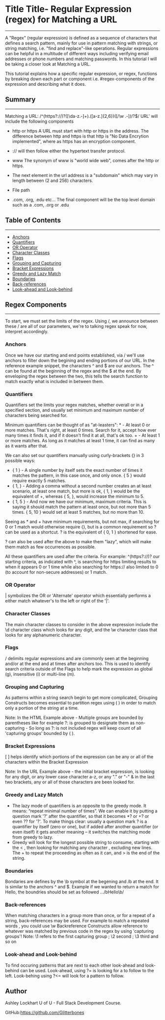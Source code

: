 # Title  Title- Regular Expression (regex) for Matching a URL
--------------------------------------------------------------
A "Regex" (regular expression) is defined as a sequence of characters that defines a search pattern, 
           mainly for use in pattern matching with strings, or string matching, i.e. "find and replace"-like operations. 
Regular expressions can be helpful in a multitude of different ways including verifying email addresses or phone numbers 
and matching passwords. In this tutorial I will be taking a closer look at Matching a URL.

This tutorial explains how a specific regular expression, or regex, functions by breaking down each part or component i.e. 
#regex-components of the expression and describing what it does.


## Summary
--------------
Matching a URL: /^(https?:\/\/)?([\da-z\.-]+)\.([a-z\.]{2,6})([\/\w \.-]*)*\/?$/
URL' will include the following components 

- http or https
    A URL must start with http or https in the address. 
    The difference between http and https is that 
          http is "No Data Encrytion implemented", where as
          https has an encryption component. 
- :// 
    will then follow either the hypertext transfer protocol. 
- www
    The synonym of www is "world wide web", comes after the http or https. 

- The next element in the url address is a "subdomain" which may vary in length between (2 and 256) characters. 
- File path 
- .com, .org, .edu etc...
    The final component will be the top level domain such as a .com, .org or .edu


## Table of Contents
---------------------------------------
- [Anchors](#anchors)
- [Quantifiers](#quantifiers)
- [OR Operator](#or-operator)
- [Character Classes](#character-classes)
- [Flags](#flags)
- [Grouping and Capturing](#grouping-and-capturing)
- [Bracket Expressions](#bracket-expressions)
- [Greedy and Lazy Match](#greedy-and-lazy-match)
- [Boundaries](#boundaries)
- [Back-references](#back-references)
- [Look-ahead and Look-behind](#look-ahead-and-look-behind)

## Regex Components
-------------------------
To start, we must set the limits of the regex. Using /, we announce between these / are all of our parameters, we're to talking regex speak for now, interpret accordingly.

### Anchors
Once we have our starting and end points established, via / we'll use anchors to filter down the begining and ending portions of our URL. In the reference example snippet, the characters ^ and $ are our anchors.
The ^ can be found at the beginning of the regex and the $ at the end. 
By enveloping the regex between the two, this tells the search function to match exactly what is included in between them.

### Quantifiers
Quantifiers set the limits your regex matches, whether overall or in a specified section, and usually set minimum and maximum number of characters being searched for. 

Minimum quantifiers can be thought of as "at-leasters": * - At least 0 or more matches. That's right, at least 0 times. Search for it, accept how ever many times it finds it, and if it doesn't find it at all, that's ok too. + - At least 1 or more matches. As long as it matches at least 1 time, it can find as many as it wants after that.

We can also set our quantifiers manually using curly-brackets {} in 3 possible ways:
- { 1 } - A single number by itself sets the exact number of times it matches the pattern, in this case once, and only once. { 5 } would require exactly 5 matches.
- { 1, } - Adding a comma without a second number creates an at least scenario, at least one match, but more is ok, { 1, } would be the equivalent of +, whereas { 5, }, would increase the minimum to 5.
- { 1, 5 } - And now we have our minimum, maximum criteria. This is saying it should match the pattern at least once, but not more than 5 times. { 5, 10 } would set at least 5 matches, but no more than 10.

Seeing as * and + have minimum requirements, but not max, if searching for 0 or 1 match would otherwise require {}, but is a common requirement so ? can be used as a shortcut. ? is the equivalent of { 0, 1 } shortened for ease.

? can also be used after the above to make them "lazy", which will make them match as few occurrences as possible.

All these quantifiers are used after the criteria. For example:
^(https?:\/\/)? our starting criteria, as indicated with ^, is searching for https limiting results to when it appears 0 or 1 time while also searching for https:// also limited to 0 (to account for non-secure addresses) or 1 match.

### OR Operator
| symbolizes the OR or 'Alternate' operator which essentially performs a either match whatever's to the left or right of the '|'.

### Character Classes
The main character classes to consider in the above expression include the \d character class which looks for any digit, and the \w character class that looks for any alphanumeric character.

### Flags
/ delimits regular expressions and are commonly seen at the beginning and/or at the end and at times after anchors too. This is used to identify search criteria outside of the Flags to help mark the expression as global (g), insensitive (i) or multi-line (m).

### Grouping and Capturing
As patterns within a string search begin to get more complicated, Grouping Constructs becomes essential to partition regex using ( ) in order to match only a portion of the string at a time.

Note: In the HTML Example above - Multiple groups are bounded by parentheses like for example ?: is grouped to designate them as non-capturing - So long as ?: is not included regex will keep count of all 'capturing groups' bounded by ( ).

### Bracket Expressions
[ ] helps identify which portions of the expression can be any or all of the characters within the Bracket Expression

Note: In the URL Example above - the initial bracket expression, is looking for any digit, or any lower case character a-z, or any "." or "-" & in the last two brackets, any or all of those characters are been looked for.

### Greedy and Lazy Match
- The lazy mode of quantifiers is an opposite to the greedy mode. It means: “repeat minimal number of times”.
We can enable it by putting a question mark '?' after the quantifier, so that it becomes *? or +? or even ?? for '?'.
To make things clear: usually a question mark ? is a quantifier by itself (zero or one), but if added after another quantifier (or even itself) it gets another meaning – it switches the matching mode from greedy to lazy.
- Greedy will look for the longest possible string to consume, starting with the < , then looking for matching any character , excluding new lines. The + to repeat the proceeding as often as it can, and > is the end of the string.

### Boundaries
Bondaries are defines by the \b symbol at the begening and /b at the end. It is similar to the anchors ^ and $. 
Example if we wanted to return a match for Hello, the boundries should be set as followed ...\/bHello\b/ 

### Back-references
When matching characters in a group more than once, or for a repeat of a string, back-references may be used. 
For example to match a repeated words , you could use \w
Backreference Constructs allow reference to whatever was matched by previous code in the regex by using 'capturing groups'!
Note: \1 refers to the first capturing group ; \2 second ; \3 third and so on

### Look-ahead and Look-behind
To find occuring patterns that are next to each other look-ahead and look-behind can be used. 
Look-ahead, using ?=  is looking for a to follow to the left.
Look-behing using ?<= will look for a pattern to follow.

## Author
Ashley Lockhart 
U of U - Full Stack Development Course.

GitHub:https://github.com/Glitterbones
